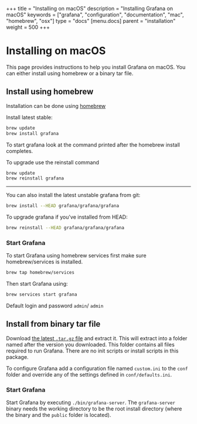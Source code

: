 +++
title = "Installing on macOS"
description = "Installing Grafana on macOS"
keywords = ["grafana", "configuration", "documentation", "mac", "homebrew", "osx"]
type = "docs"
[menu.docs]
parent = "installation"
weight = 500
+++


# Installing on macOS

This page provides instructions to help you install Grafana on macOS. You can either install using homebrew or a binary tar file.


## Install using homebrew

Installation can be done using [homebrew](http://brew.sh/)

Install latest stable:

```bash
brew update
brew install grafana
```

To start grafana look at the command printed after the homebrew install completes.

To upgrade use the reinstall command

```bash
brew update
brew reinstall grafana
```

-------------

You can also install the latest unstable grafana from git:


```bash
brew install --HEAD grafana/grafana/grafana
```

To upgrade grafana if you've installed from HEAD:

```bash
brew reinstall --HEAD grafana/grafana/grafana
```

### Start Grafana

To start Grafana using homebrew services first make sure homebrew/services is installed.

```bash
brew tap homebrew/services
```

Then start Grafana using:

```bash
brew services start grafana
```

Default login and password `admin`/ `admin`

## Install from binary tar file

Download [the latest `.tar.gz` file](https://grafana.com/get) and
extract it.  This will extract into a folder named after the version you
downloaded. This folder contains all files required to run Grafana.  There are
no init scripts or install scripts in this package.

To configure Grafana add a configuration file named `custom.ini` to the
`conf` folder and override any of the settings defined in
`conf/defaults.ini`.

### Start Grafana

Start Grafana by executing `./bin/grafana-server`. The `grafana-server` binary needs the working directory to be the root install directory (where the binary and the `public` folder is located).
